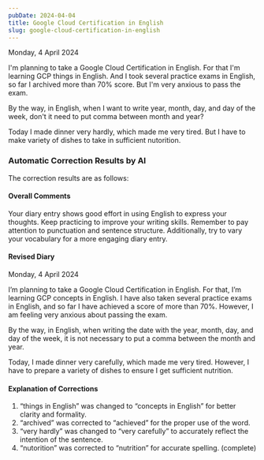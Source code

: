 ```yaml
---
pubDate: 2024-04-04
title: Google Cloud Certification in English
slug: google-cloud-certification-in-english
---
```


Monday, 4 April 2024

I'm planning to take a Google Cloud Certification in English. For that I'm learning GCP things in English. And I took several practice exams in English, so far I archived more than 70% score. But I'm very anxious to pass the exam.

By the way, in English, when I want to write year, month, day, and day of the week, don't it need to put comma between month and year?

Today I made dinner very hardly, which made me very tired. But I have to make variety of dishes to take in sufficient nutorition.

### Automatic Correction Results by AI
The correction results are as follows:

#### Overall Comments
Your diary entry shows good effort in using English to express your thoughts. Keep practicing to improve your writing skills. Remember to pay attention to punctuation and sentence structure. Additionally, try to vary your vocabulary for a more engaging diary entry.

#### Revised Diary
Monday, 4 April 2024

I’m planning to take a Google Cloud Certification in English. For that, I’m learning GCP concepts in English. I have also taken several practice exams in English, and so far I have achieved a score of more than 70%. However, I am feeling very anxious about passing the exam.

By the way, in English, when writing the date with the year, month, day, and day of the week, it is not necessary to put a comma between the month and year.

Today, I made dinner very carefully, which made me very tired. However, I have to prepare a variety of dishes to ensure I get sufficient nutrition.

#### Explanation of Corrections
1. “things in English” was changed to “concepts in English” for better clarity and formality.
2. “archived” was corrected to “achieved” for the proper use of the word.
3. “very hardly” was changed to “very carefully” to accurately reflect the intention of the sentence.
4. “nutorition” was corrected to “nutrition” for accurate spelling. (complete)